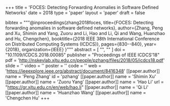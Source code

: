 +++
title = 'FOCES: Detecting Forwarding Anomalies in Software Defined Networks'
date = 2018
type = 'paper'
layout = 'paper'
draft = false

bibtex = """@inproceedings{zhang2018foces,
  title={FOCES: Detecting forwarding anomalies in software defined networks},
  author={Zhang, Peng and Xu, Shimin and Yang, Zuoru and Li, Hao and Li, Qi and Wang, Huanzhao and Hu, Chengchen},
  booktitle={2018 IEEE 38th International Conference on Distributed Computing Systems (ICDCS)},
  pages={830--840},
  year={2018},
  organization={IEEE}
}"""
abstract = [
    "",
    ""
]
doi = "10.1109/ICDCS.2018.00085"
publisher = "Proceedings of IEEE ICDCS'18"
pdf = 'http://nskeylab.xjtu.edu.cn/people/pzhang/files/2018/05/icdcs18.pdf'
slide = ''
video = ''
poster = ''
code = ''
web = 'https://ieeexplore.ieee.org/abstract/document/8416348'
[[paper.author]]
    name = 'Peng Zhang'
    id = 'pzhang'
[[paper.author]]
    name = 'Shimin Xu'
[[paper.author]]
    name = 'Zuoru Yang'
[[paper.author]]
    name = 'Hao Li'
    url = "https://gr.xjtu.edu.cn/en/web/hao.li"
[[paper.author]]
    name = 'Qi Li'
[[paper.author]]
    name = 'Huanzhao Wang'
[[paper.author]]
    name = 'Chengchen Hu'
+++
